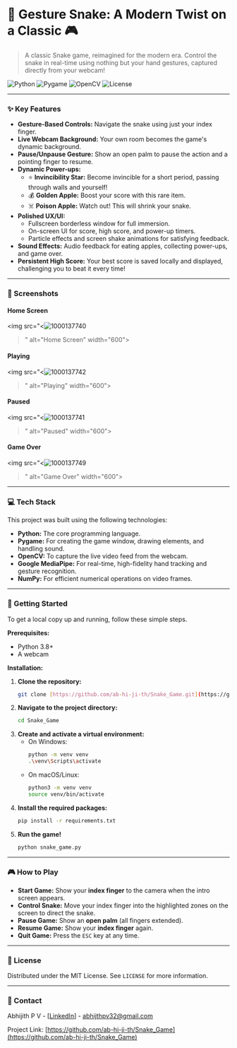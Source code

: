 # 🐍 Gesture Snake: A Modern Twist on a Classic 🎮

> A classic Snake game, reimagined for the modern era. Control the snake in real-time using nothing but your hand gestures, captured directly from your webcam!

![Python](https://img.shields.io/badge/Python-3.10+-blue?style=for-the-badge&logo=python)
![Pygame](https://img.shields.io/badge/Pygame-2.5.2-green?style=for-the-badge&logo=pygame)
![OpenCV](https://img.shields.io/badge/OpenCV-4.8.0-blue?style=for-the-badge&logo=opencv)
![License](https://img.shields.io/badge/License-MIT-yellow.svg?style=for-the-badge)

---

### ✨ Key Features

* **Gesture-Based Controls:** Navigate the snake using just your index finger.
* **Live Webcam Background:** Your own room becomes the game's dynamic background.
* **Pause/Unpause Gesture:** Show an open palm to pause the action and a pointing finger to resume.
* **Dynamic Power-ups:**
    * ⭐ **Invincibility Star:** Become invincible for a short period, passing through walls and yourself!
    * 💰 **Golden Apple:** Boost your score with this rare item.
    * ☠️ **Poison Apple:** Watch out! This will shrink your snake.
* **Polished UX/UI:**
    * Fullscreen borderless window for full immersion.
    * On-screen UI for score, high score, and power-up timers.
    * Particle effects and screen shake animations for satisfying feedback.
* **Sound Effects:** Audio feedback for eating apples, collecting power-ups, and game over.
* **Persistent High Score:** Your best score is saved locally and displayed, challenging you to beat it every time!

---

### 📸 Screenshots

#### Home Screen
<img src="<![1000137740](https://github.com/user-attachments/assets/9ac53cb5-bc44-422a-8015-37e9a98850f1)
>" alt="Home Screen" width="600">

#### Playing
<img src="<![1000137742](https://github.com/user-attachments/assets/aa007c50-f58a-4377-b88d-99d665e6f0db)
>" alt="Playing" width="600">

#### Paused
<img src="<![1000137741](https://github.com/user-attachments/assets/e461133f-9e46-4da0-89b0-f1721b0e3711)
>" alt="Paused" width="600">

#### Game Over
<img src="<![1000137749](https://github.com/user-attachments/assets/45775b18-75ce-4bb5-a98f-5312bc196669)
>" alt="Game Over" width="600">

---

### 💻 Tech Stack

This project was built using the following technologies:

* **Python:** The core programming language.
* **Pygame:** For creating the game window, drawing elements, and handling sound.
* **OpenCV:** To capture the live video feed from the webcam.
* **Google MediaPipe:** For real-time, high-fidelity hand tracking and gesture recognition.
* **NumPy:** For efficient numerical operations on video frames.

---

### 🚀 Getting Started

To get a local copy up and running, follow these simple steps.

**Prerequisites:**
* Python 3.8+
* A webcam

**Installation:**

1.  **Clone the repository:**
    ```sh
    git clone [https://github.com/ab-hi-ji-th/Snake_Game.git](https://github.com/ab-hi-ji-th/Snake_Game.git)
    ```
2.  **Navigate to the project directory:**
    ```sh
    cd Snake_Game
    ```
3.  **Create and activate a virtual environment:**
    * On Windows:
        ```sh
        python -m venv venv
        .\venv\Scripts\activate
        ```
    * On macOS/Linux:
        ```sh
        python3 -m venv venv
        source venv/bin/activate
        ```
4.  **Install the required packages:**
    ```sh
    pip install -r requirements.txt
    ```
5.  **Run the game!**
    ```sh
    python snake_game.py
    ```

---

### 🎮 How to Play

* **Start Game:** Show your **index finger** to the camera when the intro screen appears.
* **Control Snake:** Move your index finger into the highlighted zones on the screen to direct the snake.
* **Pause Game:** Show an **open palm** (all fingers extended).
* **Resume Game:** Show your **index finger** again.
* **Quit Game:** Press the `ESC` key at any time.

---

### 📄 License

Distributed under the MIT License. See `LICENSE` for more information.

---

### 💬 Contact

Abhijith P V - [[LinkedIn](https://www.linkedin.com/in/abhijith-p-v-74bb6a281/)] - [abhijthpv32@gmail.com](mailto:abhijthpv32@gmail.com)

Project Link: [https://github.com/ab-hi-ji-th/Snake_Game](https://github.com/ab-hi-ji-th/Snake_Game)
